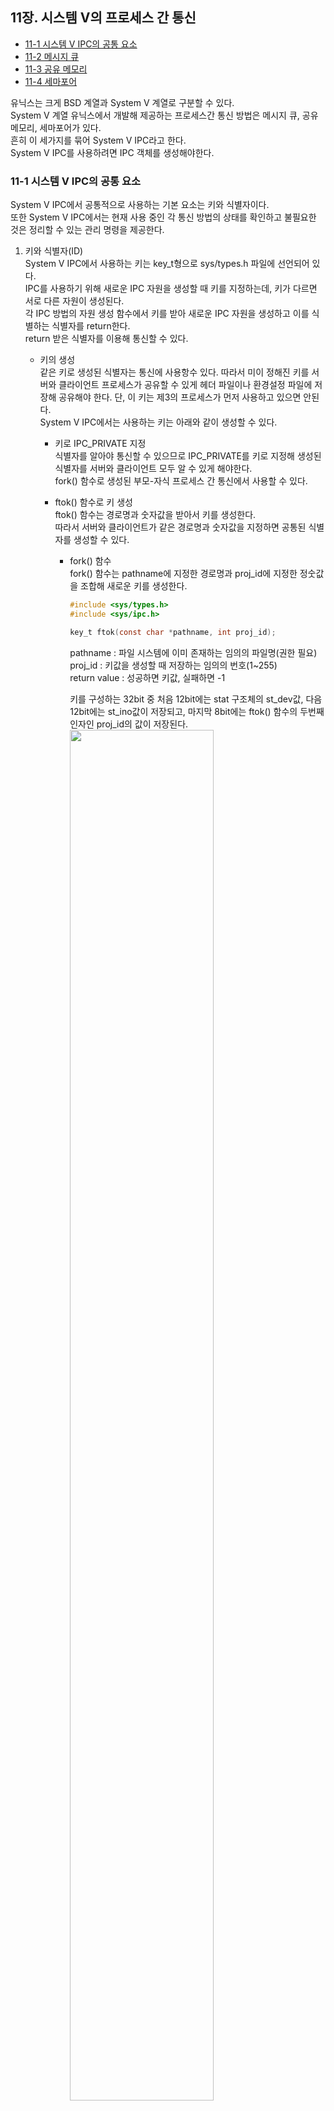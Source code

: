  ## 11장. **시스템 V의 프로세스 간 통신**

  * [11-1 시스템 V IPC의 공통 요소](#11-1-시스템-v-ipc의-공통-요소)
  * [11-2 메시지 큐](#11-2-메시지-큐)
  * [11-3 공유 메모리](#11-3-공유-메모리)
  * [11-4 세마포어](#11-4-세마포어)  

  유닉스는 크게 BSD 계열과 System V 계열로 구분할 수 있다.  
  System V 계열 유닉스에서 개발해 제공하는 프로세스간 통신 방법은 메시지 큐, 공유 메모리, 세마포어가 있다.  
  흔히 이 세가지를 묶어 System V IPC라고 한다.  
  System V IPC를 사용하려면 IPC 객체를 생성해야한다.

### 11-1 시스템 V IPC의 공통 요소  
  System V IPC에서 공통적으로 사용하는 기본 요소는 키와 식별자이다.  
  또한 System V IPC에서는 현재 사용 중인 각 통신 방법의 상태를 확인하고 불필요한 것은 정리할 수 있는 관리 명령을 제공한다.

  1. 키와 식별자(ID)  
    System V IPC에서 사용하는 키는 key_t형으로 sys/types.h 파일에 선언되어 있다.  
    IPC를 사용하기 위해 새로운 IPC 자원을 생성할 때 키를 지정하는데, 키가 다르면 서로 다른 자원이 생성된다.  
    각 IPC 방법의 자원 생성 함수에서 키를 받아 새로운 IPC 자원을 생성하고 이를 식별하는 식별자를 return한다.  
    return 받은 식별자를 이용해 통신할 수 있다.  

      * 키의 생성  
        같은 키로 생성된 식별자는 통신에 사용항수 있다. 
        따라서 미이 정해진 키를 서버와 클라이언트 프로세스가 공유할 수 있게 헤더 파일이나 환경설정 파일에 저장해 공유해야 한다.
        단, 이 키는 제3의 프로세스가 먼저 사용하고 있으면 안된다.  
        System V IPC에서는 사용하는 키는 아래와 같이 생성할 수 있다.  
        
        * 키로 IPC_PRIVATE 지정  
          식별자를 알아야 통신할 수 있으므로 IPC_PRIVATE를 키로 지정해 생성된 식별자를 서버와 클라이언트 모두 알 수 있게 해야한다.  
          fork() 함수로 생성된 부모-자식 프로세스 간 통신에서 사용할 수 있다.  
        
        * ftok() 함수로 키 생성  
          ftok() 함수는 경로명과 숫자값을 받아서 키를 생성한다.  
          따라서 서버와 클라이언트가 같은 경로명과 숫자값을 지정하면 공통된 식별자를 생성할 수 있다.

          * fork() 함수  
            fork() 함수는 pathname에 지정한 경로명과 proj_id에 지정한 정숫값을 조합해 새로운 키를 생성한다.  
            ``` c
            #include <sys/types.h>
            #include <sys/ipc.h>

            key_t ftok(const char *pathname, int proj_id);
            ```
            pathname : 파일 시스템에 이미 존재하는 임의의 파일명(권한 필요)  
            proj_id : 키값을 생성할 때 저장하는 임의의 번호(1~255)  
            return value : 성공하면 키값, 실패하면 -1  

            키를 구성하는 32bit 중 처음 12bit에는 stat 구조체의 st_dev값, 다음 12bit에는 st_ino값이 저장되고, 마지막 8bit에는 ftok() 함수의 두번째 인자인 proj_id의 값이 저장된다.  
            <img src="../image/11.Communication_in_SystemV/key_value_structure.png" width="75%">  

  2. IPC 공통 구조체  
    System V IPC를 사용하기 위해 해당 IPc의 자원을 생성하면 IPC 공통 구조체가 정의된다.  
    System V IPC에서 공통으로 사용하는 IPC 공통 구조체는 sys/ipc.h 파일에 정의되어 있으며, 리눅스에서는 이전 시스템과의 호환성을 위해 이 구조체를 유지하고 있다.  
    *주의!  
    IPC 구조체는 사용이 끝나면 반드시 프로그램 안에서 삭제해야 한다.  
    IPC 구조체를 삭제하지 않으면 계속 남아 있게 된다.  
    그런데 시스템에서 제공 가능한 IPC 구조체의 총 개수가 한정되어 있으므로, 사용하지 않는 IPC 구조체가 계속 남아 있으면 시스템 자원을 낭비하게 되고, IPC를 사용해야하는 프로세스가 사용하지 못하게 될수도 있다.*
      ``` c
      struct ipc_perm {
        key_t _key;
        uid_t uid;
        gid_t gid;
        uid_t cuid;
        gid_t cgid;
        unsigned short mode;
        unsigned short _seq;
      };
      ```
      _key : 키 값  
      uid : 구조체의 소유자 ID  
      gid : 구조체의 소유 그룹 ID  
      cuid : 구조체를 생성한 소유자 ID  
      cgid : 구조체를 생성한 그룹 ID  
      mode : 구조체에 대한 접근 권한  
      _seq : 일련번호

  3. System V IPC 정보 검색  
    System V IPC의 정보를 검색하고 현재 상태를 확인하는 명령은 `ipcs`다.  
    `ipcs` 명령을 사용하는 동안에도 IPC의 상태가 변경될 수 있다.  
    `ipcs` 명령은 검색하는 순간의 정확성만 보장한다.  

      * ipcs 명령의 기본 형식  
        ```
        ipcs [-ihVmqsaclptu]
        ```
      1. 기본 옵션
        
        |옵션|설명|
        |:--:|--|
        |-i id|특정 id에 대한 정보 출력</br> -m, -q, -s 중 하나와 결합해 사용한다.|
        |-h|도움말 출력|
        |-v|버전 정보 출력|
        
      2. 지원 옵션

        |옵션|설명|
        |:--:|--|
        |-m|공유 메모리 정보 검색|
        |-q|메시지 큐 정보 검색|
        |-s|세마포어 정보 검색|
        |-a|공유 메모리, 메시지 큐, 세마포어 정보를 전부 검색(default)|
        
      3. 출력 옵션
        출력 옵션은 하나만 지정
        
        |옵션|설명|
        |:--:|--|
        |-c|IPC 자원을 생성한 사용자와 소유자 정보 출력|
        |-l|사용할수 있는 공유 메모리, 메시지 큐, 세마포어읜 제한값 출력|
        |-p|자원의 생성자와 마지막 운영자의 PID 출력|
        |-t|시간 정보 출력|
        |-u|요약 정보 출력|

      4. 표현 형식  
        -l 옵션에서만 적용

        |옵션|설명|
        |:--:|--|
        |-b|크기 정보를 byte 단위로 출력|
        |--human|크기 정보를 사용자가 읽기 편한 형식으로 출력|

  4. System V IPC 자원의 생성과 삭제  
    System V IPC 자원을 명령으로 `ipcmk` 명령을 사용하고, 불필요한 IPC 자원을 삭제할 때는 `ipcrm` 명령을 사용한다.  

      * ipcmk 명령    
        ```
        ipcmk [options]
        ```
        |옵션|설명|
        |:--:|--|
        |-M size|size에 지정한 byte 크기로 공유 메모리 생성</br>KB, MB, GB 단위 사용|
        |-Q|메시지 큐를 생성|
        |-s number|number에 지정한 개수의 요소를 갖는 세마포어 생성|
        |-p mode|자원의 접근 권한 지정(default: 0644)|
        
      * ipcrm 명령  
        ```
        ipcrm [options]
        ```
        |옵션|설명|
        |:--:|--|
        |-a|모든 자원 제거|
        |-M shmkey|shmkey로 생성한 공유 메모리의 마지막 연결이 헤제된 뒤 공유 메모리 제거|
        |-m shmid|shmid로 지정한 공유 메모리 삭제</br>공유 메모리에 대한 마지막 헤제 동작 이후 관련된 메모리 세그먼트가 제거됨|
        |-Q msgkey|msgkey로 생성한 메시지 큐 제거|
        |-q msgid|msgid로 지정한 메시지 큐 삭제|
        |-S semkey|semkey로 생성한 세마포어 삭제|
        |-s semid|semid로 지정한 세마포어 삭제|

### 11-2 메시지 큐  
  메시지 큐는 파이프와 유사하다.  
  하지만 **파이프는 스트림 기반** 으로 동작하고, **메시지 큐는 메시지(or 패킷)** 단위로 동작한다.  
  각 메시지의 최대 크기는 제한되어 있으며, 수신 프로세스는 메시지 유형을 선택해 메시지를 받는다.

  * 메시지 큐로 식별자 생성  
    메시지 큐와 IPC 구조체가 새로 생성되는 경우는 두가지이다.  
      1. key가 IPC_PRIVATE이다.  
      2. key가 IPC_PRIVATE이 아니며, key에 지정한 식별자와 관련된 다른 메시지 큐가 없고 msgflg에 IPC_CREAT가 설정되어있다.  
    ``` c
    #include <sys/types.h>
    #include <sys/ipc.h>
    #include <sys/msg.h>

    int msgget(key_t key, int msgflg);
    ```
    key : 메시지 큐를 식별하는 키  
    msgflg : 메시지 큐의 속성을 설정하는 플래그(IPC_CREAT, IPC_EXCL)  
    return value : 성공하면 메시지 큐 식별자, 실패하면 -1  

     * [msgflg 옵션](#참고-msgflg-옵션)

    식별자가 리턴할떄 메시지 큐구조체의 값은 다음과 같이 설정된다.  
      * msg_perm.cuid, msg_perm.uid : 함수를 호출한 프로세스의 유효 사용자 ID  
      * msg_perm.cgid, msg_perm.gid : 함수를 호출한 프로세스의 유효 그룹 ID  
      * msg_perm.mode : msgflg 값의 하위 9비트
      * msg_stime, msg_rtime, msg_qnum, msg_lspid, msg_lrpid : 0  
      * msg_ctime : 현재 시간
      * msg_qbytes : 시스템 제한값

        * [메시지 큐의 정보 구조체](#참고-메시지-큐의-정보-구조체)

  * 메시지 전송  
    msgget() 함수가 리턴한 메시지 큐를 통해 크기가 msgsz인 메시지를 버퍼(msgp)에 담아 전달한다.  
    메시지를 담고 있는 버퍼는 msgbuf 구조체를 사용한다.  
    ``` c
    #include <sys/types.h>
    #include <sys/ipc.h>
    #include <sys/msg.h>

    int msgsnd(int msqid, const void *msgp, size_t msgsz, int msgflg);
    ```
    msqid : msgget 함수로 생성한 메시지 큐 식별자  
    msgp : 메시지를 담고 있는 메시지 버퍼의 주소  
    msgsz : 메시지의 크기(0 ~ 시스템이 정한 값)  
    msgflg : 블록 모드(0), 비블록 모드(IPC_NOWAIT)  
    return value : 성공하면 0, 실패하면 -1  

    ``` c
    struct msgbuf {
      long  mtype;
      char mtext[1];
    }
    ```
    mtype : 메시지 유형으로 양수를 지정  
    mtext : msgsnd() 함수의 msgsz로 지정한 크기의 버퍼로 메시지 내용이 저장

  * 메시지 수신  
    ``` c
    #include <sys/types.h>
    #include <sys/ipc.h>
    #include <sys/msg.h>

    ssize_t msgrcv(int msqid, const void *msgp, size_t msgsz, long msgtyp, int msgflg);
    ```
    msqid : msgget() 함수로 생성한 메시지 큐 식별자  
    msgp : 메시지를 담고 있는 메시지 버퍼의 주소  
    msgsz : 메시지 버퍼의 크기  
    msgtyp : 읽어올 메시지 유형  
    msgflg : 블록 모드(0), 비블록 모드(IPC_NOWAIT)  
    return value : 성공하면 읽어온 메시지의 바이트 수, 실패하면 -1  

      * msgtyp에 지정할 수 있는 값  
      0 : 메시지 큐의 가장 앞에 있는 메시지를 읽어 옴  
      양수 : 메시지 큐에서 msgtyp로 지정한 유형과 같은 메시지를 읽어 옴  
      음수 : 메시지 큐에서 msgtyp로 지정한 값의 절대값과 같거나 작은 메시지를 읽어 옴  

      * msgflg에 지정할 수 있는 값  

        |옵션|설명|
        |:--:|--|
        |MSG_COPY|메시지 큐에서 메시지를 복사해오고 원본은 그래도 둠</br>IPC_NOWAIT와 같이 사용|
        |MSG_EXCEPT|msgtpy의 값이 양수일 때 msgtpy에서 지정한 유형과 다른 유형의 메시지중 첫 번째 메시지를 가져옴|
        |MSG_NOERROR|메시지가 msgsz에 지정한 바이트 보다 크면 메시지 내용을 잘라냄|
      

  * 메시지 제어  
    ``` c
    #include <sys/types.h>
    #include <sys/ipc.h>
    #include <sys/msg.h>

    int msgctl(int msgid, int cmd, struct msgid_ds *buf);
    ```
    msqid : msgget() 함수로 생성한 메시지 큐 식별자  
    cmd : 수행할 제어 기능  
    buf : 제어 기능에 사용되는 메시지 큐 구조체의 주소  
    return value : 성공하면 0, 실패하면 -1  

      * cmd 옵션  

        |옵션|설명|
        |:--:|--|
        |IPC_STAT|현재 메시지 큐의 정보를 buf로 지정한 메모리에 저장|
        |IPC_SET|메시지 큐의 정보 중 msg_perm.uid, msg_perm.gid, msg_perm, mode, msg_qbyte 값을 세 번째 지정한 값으로 바꿈</br>root 권한이나 유효 사용자 ID인 경우만 사용 가능</br>msg_qbyte 는 root 권한이 있어야 변경할 수 있음.|
        |IPC_RMID|msgqid로 지정한 메시지 큐를 제거하고 광련된 데이터의 구조체를 제거|
        |IPC_INFO|리눅스에서만 사용 가능</br>메시지 큐의 제한값을 buf에 저장</br>buf는 msginfo 구조체를 형 변환을 해야함|

### 11-3 공유 메모리  
  공유 메모리는 같은 공간을 2개 이상의 프로세스가 공유하는 것이다.  
  같은 메모리 공간을 이용하기 때문에 이를 통해 데이터를 주고 받을 수 있다.  
  여러 프로세스가 메모리를 공유하므로 읽고 쓸 때 동기화가 필요하며, 동기화하지 않으면 데이터가 손상될 수 있다.  

  1. 공유 메모리 함수  

      * 공유 메모리 식별자 생성  
        공유 메모리를 생성하려면 공유 메모리 식별자를 생성해야 한다.  
        공유 메모리 식별자가와 관련된 공유 메모리와 데이터 구조체가 새로 생성되는 경우는 다음 두 가지이다.  
          * key가 IPC_PRIVATE이다.
          * key가 0이 아니며 다른 식별자와 관련되어 있지 않고, msgflg에 IPC_CREAT가 설정되어 있다.  
          
        이 두가지 경우가 아니면 shmget() 함수는 기존 공유 메모리의 식별자를 리턴한다.  

        ``` c
        #include <sys/ipc.h>
        #include <sys/shm.h>

        int shmget(key_t key, size_t size, int shmflg);
        ```
        key : IPC_PRIVATE 또는 fork() 함수로 생성한 키  
        size : 공유할 메모리의 크기  
        shmflg : 공유 메모리의 속성을 지정하는 플래그(IPC_CREAT, IPC_EXCL)  
        return value : 성공하면 공유 메모리 식별자, 실패하면 -1  

        새로운 공유 메모리 식별자가 리턴할떄 구조체의 값은 다음과 같이 설정된다.  
        * shm_perm.cuid, shm_perm.uid : 함수를 호출한 프로세스의 유효 사용자 ID  
        * shm_perm.cgid, shm_perm.gid : 함수를 호출한 프로세스의 유효 그룹 ID  
        * shm_perm.mode : shmflg 값의 하위 9비트
        * shm_segsz : zise 값  
        * shm_lpid, shm_nattch, shm_atime, shm_ctime : 0  
        * shm_ctime : 현재 시간  

          * [공유 메모리 정보 구조체](#참고-공유-메모리-정보-구조체) 

      * 공유 메모리 연결  
        
        ``` c
        #include <sys/ipc.h>
        #include <sys/shm.h>

        void *shmat(int shmid, const void *shmaddr, int shmflg);
        ```
        shmid : shmget() 함수로 생성한 공유 메모리 식별자  
        shmaddr : 공유 메모리를 연결할 주소(특별한 경우가 아니면 NULL)  
        shmflg : 공유 메모리에 대한 읽기/쓰기 권한  
        return value : 공유 메모리의 시작 주소

        * 공유 메모리 연결 해제  
        
        ``` c
        #include <sys/ipc.h>
        #include <sys/shm.h>

        int shmdt(const void *shmaddr);
        ```
        shmaddr : 연결 해제할 공유 메모리의 주소  
        return value : 성공하면 0, 실패하면 -1  

        * 공유 메모리 제어  
        
        ``` c
        #include <sys/ipc.h>
        #include <sys/shm.h>

        int shmctl(int shmid, int cmd, struct shmid_ds *buf);
        ```
        shmid : shmget() 함수로 생성한 공유 메모리 식별자  
        cmd : 수행할 제어 기능  
        buf : 제어 기능에 사용되는 공유 메모리 구조체의 주소  
        return value : 성공하면 0, 실패하면 -1  

          * cmd 옵션  

          |옵션|설명|
          |:--:|--|
          |IPC_STAT|현재 공유 메모리의 정보를 buf로 지정한 메모리에 저장|
          |IPC_SET|공유 메모리의 정보 중 shm_perm.uid, shm_perm.gid, shm_perm.mode 값을 세번째 인자로 바꿈</br>root 권한이나 유효 사용자일떄 가능|
          |IPC_RMID|shmid로 지정한 공유 메모리를 제거하고 관련된 데이터 구조체를 제거|
          |IPC_INFO|공유 메모리의 시스템 제한값을 buf에 저장|

          * [shminfo 구조체](#참고-shminfo-구조체)  

### 11-4 세마포어  
  세마포어는 프로세스 사이의 동기를 맞추는 기능을 제공한다.  
  프로세스들이 공유 영역에 접근하는 순서를 정하는 방법중 하나가 세마포어이다.

  1. 세마포어의 기본 개념  
    세마포어는 한 번에 한 프로세스만 작업을 수행하는 부분에 접근해 잠그거나 해제하는 기능을 제공하는 정수형 변수이다.  
      * 세마포어의 기본 동작 구조  
        세마포어는 중요한 처리 부분에 들어가기 전에 p() 함수를 실행해 잠금을 수행하고, 처리를 마치면 다시 v() 함수를 실행해 잠금을 해제한다.  
        sem은 세머포어 값을 의미한다.  
        ``` c
        p(sem); /* 잠금 */
        중요한 처리 부분 (critical section)
        v(sem); /* 잠금 해제 */
        ```
      * p() 함수의 기본 동작 구조  
        초기 sem의 값은 1이다. p() 함수는 sem이 0이면 다른 프로세스가 처리 부분을 수행하고 있다는 의미이므로 값이 1이 될때까지 기다려야 한다.  
        sem이 0이 아니면 0으로 만들어 다른 프로세스가 들어오지 못하게 한다.  
        ``` c
        p(sem) {
          while sem == 0 do wait;
          sem 값을 1 감소;
        }
        ```
      * v() 함수의 기본 동작 구조  
        v() 함수는 sem을 1만큼 증가시키고, 처리부분을 수행하려고 대기 중인 프로세스가 있으면 첫 번째 대기 프로세스를 동작시킨다.  
        ``` c
        v(sem) {
          sem 값을 1 증가;
          if(대기 중인 프로세스가 있으면)
            대기 중인 첫 번째 프로세스를 동작시킨다.
        }
        ```

  2. 세마포어 함수  
    
      * 새마포어 생성  
        세마포어 식별자와 관련된 세마포어와 데이터 구조체가 새로 생성되는 경우는 두가지이다.  
          1. key가 IPC_PRIVATE이다.  
          2. key와 관련된 다른 세마포어 집합이 없고 semflg에 IPC_CREAT가 설정되어있다.  
        ``` c
        #include <sys/types.h>
        #include <sys/ipc.h>
        #include <sys/sem.h>

        int semget(key_t key, int nsems, int semflg);
        ```
        key : IPC_PRIVATE 또는 fork() 함수로 생성한 키  
        nsems : 생성할 새마포어 개수  
        semflg : 세마포어 접근 속성  
        return value : 성공하면 세마포어 식별자, 실패하면 -1  

        새로운 세마포어 식별자를 리턴할 때 구조체의 값은 다음과 같이 설정된다.  
          * sem_perm.cuid, sem_perm.uid : 함수를 호출한 프로세스의 유효 사용자 ID  
          * sem_perm.cgid, sem_perm.gid : 함수를 호출한 프로세스의 유효 그룹 ID  
          * sem_perm.mode : semflg 값  
          * sem_nsems : nsems 값(세마포어 집합이 생성되지 않으면 0)  
          * sem_otime : 0  
          * sem_ctime : 현재 시간  

            * [세마포어 정보 구조체](#참고-세마포어-정보-구조체)

      * 세마포어 제어  

        ``` c
        #include <sys/types.h>
        #include <sys/ipc.h>
        #include <sys/sem.h>

        int semctl(int semid, int semnum, int cmd, ...);
        ```
        semid : semget() 함수로 생성한 세마포어 식별자  
        semnum : 기능을 제어할 세마포어 번호  
        cmd : 수행할 제어 명령  
        ... : 제어 명령에 따라 필요시 사용할 세마포어 공용체 주소(선택 사항)  
        return value : 성공하면 0, 실패하면 -1  

        * cmd 옵션  

          |옵션|설명|
          |:--:|--|
          |IPC_STAT|현재 세마포어 정보를 arg.buf로 지정한 메모리에 저장|
          |IPC_SET|세마포어 정보 중 msg_perm.uid, msg_perm.gid, msg_perm.mode 값을 세 번째 지정한 값으로 바꿈</br>root 권한이나 유효 사용자 ID인 경우만 사용 가능|
          |IPC_RMID|semid로 지정한 세마포어와 관련된 데이터 구조체를 제거|
          |IPC_INFO|리눅스에서만 사용 가능</br>세마포어의 시스템 제한값을 buf에 저장|
        
        * [seminfo 구조체](#참고-seminfo-구조체)  

      * 세마포어 연산  

        ``` c
        #include <sys/types.h>
        #include <sys/ipc.h>
        #include <sys/sem.h>

        int semmop(int semid, struct sembuf *sops, size_t nsops);
        ```
        semid : semget() 함수로 생성한 세마포어 식별자  
        sops : sembuf 의 주소   
        nsops : sops 가 가리키는 구조체의 크기     
        return value : 성공하면 0, 실패하면 -1  

        * [sembuf 구조체](#참고-sembuf-구조체)  

### (참고) msgflg 옵션

|옵션|설명|
|:--:|--|
|IPC_CREAT|새로운 키면 식별자를 새로 생성|
|IPC_EXCL|이미 존재하는 키면 오류가 발생|

### (참고) 메시지 큐의 정보 구조체  
``` c
#include <sys/msg.h>

struct msqid_ds { 
  struct ipc_perm msg_perm;
  time_t          msg_stime;
  time_t          msg_rtime;
  time_t          msg_ctime;
  unsigned long   __msg_cbytes;
  msgqnum_t       msg_qnum;
  msglen_t        msg_qbytes;
  pid_t           msg_lspid;
  pid_t           msg_lrpid;
};
```
msg_perm : IPC 공통 구조체  
msg_stime : 마지막으로 메시지를 보낸 시간  
msg_rtime : 마지막으로 메시지를 읽은 시간  
msg_ctime : 마지막으로 메시지 큐의 권한을 바꾼 시간  
__msg_cbytes : 현재 메시지 큐에 있는 메시지의 총 byte 수  
msg_qnum : 메시지 큐에 있는 메시지의 갯수  
msg_qbytes : 메시지 큐의 최대 크기(byte)  
msg_lspid : 마지막으로 메시지를 보낸 프로세스의 PID  
msg_lrpid : 마지막으로 메시지를 읽은 프로세스의 PID  

### (참고) msginfo 구조체  
``` c
struct msginfo {
  int msgpool;
  int msgmap;
  int msgmax;
  int msgmnb;
  int msgmni;
  int msgssz;
  int msgtql;
  unsigned short msgseg;
};
```
msgpool : 메시지 데이터를 저장할 수 있는 버퍼 공간의 크기(KB)  
msgmap : 메시지 맵의 최대 항목 수  
msgmax : 한 메시지에 저장할 수 있는 메시지의 최대 크기(byte)  
msgmnb : 메시지 큐에 작성할 수 있는 최대 크기(byte)로 msgget() 함수로 메시지 큐를 생성할 때 msg_qbytes 값 초기화에 사용  
msgmni : 메시지 큐의 최대 개수  
msgssz : 메시지 세그먼트 크기  
msgtql : 시스템에 있는 모든 메시지 큐의 최대 메시지 개수  
msgseg : 세그먼트의 최대 개수  

### (참고) 공유 메모리 정보 구조체  
``` c
#include <sys/shm.h>

struct shmid_ds {
  struct ipc_perm shm_perm;
  int shm_segsz;
  u_short shm_lpid;
  u_short shm_cpid;
  u_short shm_nattch;
  time_t shm_atime;
  time_t shm_dtime;
  time_t shm_ctime;
};
```
shm_perm : IPC 공통 구조체  
shm_segsz : 공윺 메모리 세그먼트 크기(byte)  
shm_lpid : 마지막으로 shmop() 동작을 한 프로세스의 PID  
shm_cpid : 공유 메모리를 생성한 프로세스의 PID  
shm_nattch : 공유 메모리를 연결하고 있는 프로세스의 개수  
shm_atime : 마지막으로 공유 메모리를 연결한 시간  
shm_dtime : 마지막으로 공유 메모리의 연결을 해제한 시간  
shm_ctime : 마지막으로 공유 메모리의 접근 권한을 변경한 시간  

### (참고) shminfo 구조체
``` c
#include <sys/shm.h>

struct shminfo {
  unsigned long shmmax;
  unsigned long shmmin;
  unsigned long shmmni;
  unsigned long shmseg;
  unsigned long shmall;
};
```
shmmax : 세그먼트 최대 크기  
shmmin : 세그먼트 최소 크기(항상 1)  
shmmni : 세그먼트 최대 개수  
shmseg : 한 프로세스에 연결될 수 있는 세그먼트의 최대 개수  
shmall : 시스템 전체에서 공유 메모리로 사용할 수 있는 페이지의 최대 개수  

### (참고) 세마포어 정보 구조체  
``` c  
struct semid_ds { 
  struct ipc_perm sem_perm;
  ushort_t sem_nsems;
  time_t sem_ctime;
  time_t sem_otime;
};
```
sem_perm : IPC 공통 구조체  
sem_nsems : 세마포어 집합의 세마포어 개수  
sem_ctime : 세마포어의 접근 권한을 변경한 마지막 시간  
sem_otime : 세마포어 연산을 수행한 마지막 시간  

### (참고) seminfo 구조체  
``` c
#include <sys/shm.h>

struct seminfo {
  int semmap;
  int semmni;
  int semmns;
  int semmnu;
  int semmsl;
  int semopm;
  int semume;
  int semusz;
  int semvmx;
  int semaem;
};
```
semmap : 세마포어 맵에 있는 항목의 개수  
semmni : 세마포어 집합의 최대 개수  
semmns : 전체 세마포어 집합에서 세마포어의 최대 개수  
semmnu : 시스템 전체에서 undo 구조체의 최대 개수  
semmsl : 한 집합에서 세마포어의 최대 개수  
semopm : semop()에 가능한 최대 연산 개수  
semume : 프로세스당 가능한 undo 항목의 최대 개수  
semusz : sem_undo 구조체의 크기  
semvmx : 세마포어의 최댓값  
semaem : 세마포어 재정리를 위해 기록할 수 있는 최댓값  


### (참고) sembuf 구조체  
``` c
#include <sys/shm.h>

struct sembuf {
    unsigned short  sem_num;
    short           sem_op;
    short           sem_flg;
};
```
sem_num : 세마포어 번호  
sem_op : 세마포어 연산  
sem_flg : 연산을 위한 플래그(IPC_NOWAIT or SEM_UNDO)  